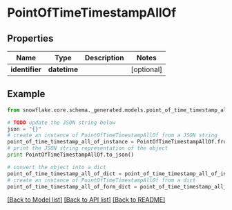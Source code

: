 # PointOfTimeTimestampAllOf


## Properties
Name | Type | Description | Notes
------------ | ------------- | ------------- | -------------
**identifier** | **datetime** |  | [optional] 

## Example

```python
from snowflake.core.schema._generated.models.point_of_time_timestamp_all_of import PointOfTimeTimestampAllOf

# TODO update the JSON string below
json = "{}"
# create an instance of PointOfTimeTimestampAllOf from a JSON string
point_of_time_timestamp_all_of_instance = PointOfTimeTimestampAllOf.from_json(json)
# print the JSON string representation of the object
print PointOfTimeTimestampAllOf.to_json()

# convert the object into a dict
point_of_time_timestamp_all_of_dict = point_of_time_timestamp_all_of_instance.to_dict()
# create an instance of PointOfTimeTimestampAllOf from a dict
point_of_time_timestamp_all_of_form_dict = point_of_time_timestamp_all_of.from_dict(point_of_time_timestamp_all_of_dict)
```
[[Back to Model list]](../README.md#documentation-for-models) [[Back to API list]](../README.md#documentation-for-api-endpoints) [[Back to README]](../README.md)



